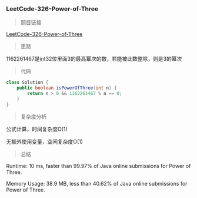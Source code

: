 ### LeetCode-326-Power-of-Three

> 题目链接

[LeetCode-326-Power-of-Three](https://leetcode.com/problems/power-of-three/)

> 思路

1162261467是int32位里面3的最高幂次的数，若能被此数整除，则是3的幂次

> 代码

```java
class Solution {
    public boolean isPowerOfThree(int n) {
        return n > 0 && 1162261467 % n == 0;
    }
}
```

> 复杂度分析

公式计算，时间复杂度O(1)

无额外使用变量，空间复杂度O(1)

> 总结

Runtime: 10 ms, faster than 99.97% of Java online submissions for Power of Three.

Memory Usage: 38.9 MB, less than 40.62% of Java online submissions for Power of Three.
